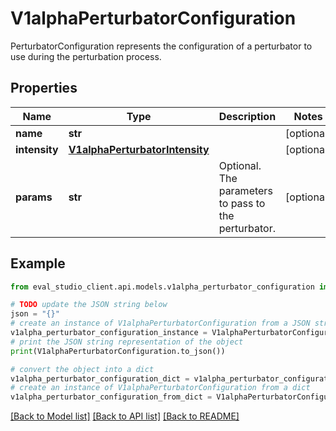 # V1alphaPerturbatorConfiguration

PerturbatorConfiguration represents the configuration of a perturbator to use during the perturbation process.

## Properties

Name | Type | Description | Notes
------------ | ------------- | ------------- | -------------
**name** | **str** |  | [optional] 
**intensity** | [**V1alphaPerturbatorIntensity**](V1alphaPerturbatorIntensity.md) |  | [optional] 
**params** | **str** | Optional. The parameters to pass to the perturbator. | [optional] 

## Example

```python
from eval_studio_client.api.models.v1alpha_perturbator_configuration import V1alphaPerturbatorConfiguration

# TODO update the JSON string below
json = "{}"
# create an instance of V1alphaPerturbatorConfiguration from a JSON string
v1alpha_perturbator_configuration_instance = V1alphaPerturbatorConfiguration.from_json(json)
# print the JSON string representation of the object
print(V1alphaPerturbatorConfiguration.to_json())

# convert the object into a dict
v1alpha_perturbator_configuration_dict = v1alpha_perturbator_configuration_instance.to_dict()
# create an instance of V1alphaPerturbatorConfiguration from a dict
v1alpha_perturbator_configuration_from_dict = V1alphaPerturbatorConfiguration.from_dict(v1alpha_perturbator_configuration_dict)
```
[[Back to Model list]](../README.md#documentation-for-models) [[Back to API list]](../README.md#documentation-for-api-endpoints) [[Back to README]](../README.md)


